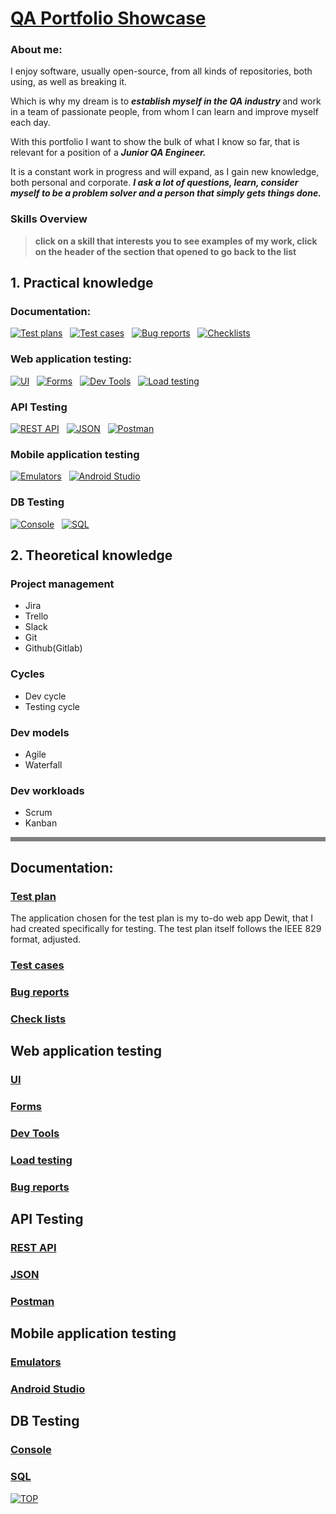 # [QA Portfolio Showcase](#qa-portfolio-showcase)
### About me:
<p>I enjoy software, usually open-source, from all kinds of repositories, both using, as well as breaking it.</p> 
<p>Which is why my dream is to <b><i>establish myself in the QA industry
</i></b> and work in a team of passionate people, from whom I can learn and improve myself each day.</p><p>With this portfolio I want to show the bulk of what I know so far,
that is relevant for a position of a <b><i>Junior QA Engineer.</i></b></p><p>It is a constant work in progress and will expand, as I gain new knowledge, both personal and corporate. <b><i>I ask a lot of questions, learn, consider myself to be a problem solver and a person that simply gets things done.</i></b></p>

### Skills Overview
> <b>click on a skill that interests you to see examples of my work, 
click on the header of the section that opened to go back to the list</b>


## 1. Practical knowledge
### Documentation:
[![Test plans](https://img.shields.io/badge/test_plans-6B5B95?style=for-the-badge)](#test-plan) &nbsp;
[![Test cases](https://img.shields.io/badge/test_cases-4A90E2?style=for-the-badge)](#test-cases) &nbsp;
[![Bug reports](https://img.shields.io/badge/bug_reports-E27D60?style=for-the-badge)](#bug-reports) &nbsp;
[![Checklists](https://img.shields.io/badge/check_Lists-3E885B?style=for-the-badge)](#check-lists) &nbsp;
### Web application testing:
[![UI](https://img.shields.io/badge/UI-5D4157?style=for-the-badge)](#ui) &nbsp;
[![Forms](https://img.shields.io/badge/forms-C94C4C?style=for-the-badge)](#forms) &nbsp;
[![Dev Tools](https://img.shields.io/badge/dev_tools-D9B08C?style=for-the-badge)](#dev-tools) &nbsp;
[![Load testing](https://img.shields.io/badge/load_testing-B5A58D?style=for-the-badge)](#load-testing) &nbsp;
### API Testing
[![REST API](https://img.shields.io/badge/rest_api-8D8741?style=for-the-badge)](#rest-api) &nbsp;
[![JSON](https://img.shields.io/badge/json-E8A87C?style=for-the-badge)](#json) &nbsp;
[![Postman](https://img.shields.io/badge/postman-C38D9E?style=for-the-badge)](#postman) &nbsp;
### Mobile application testing
[![Emulators](https://img.shields.io/badge/emulators-D4A017?style=for-the-badge)](#emulators) &nbsp;
[![Android Studio](https://img.shields.io/badge/android_studio-556B2F?style=for-the-badge)](#android-studio) &nbsp;
### DB Testing
[![Console](https://img.shields.io/badge/console-955251?style=for-the-badge)](#console) &nbsp;
[![SQL](https://img.shields.io/badge/sql-616247?style=for-the-badge)](#sql)

## 2. Theoretical knowledge
### Project management
* <span title="definition">Jira</span>
* <span title="definition">Trello</span>
* <span title="definition">Slack</span>
* <span title="definition">Git</span>
* <span title="definition">Github(Gitlab)</span>
###  Cycles
* <span title="definition">Dev cycle</span>
* <span title="definition">Testing cycle</span>
###  Dev models
* <span title="definition">Agile</span>
* <span title="definition">Waterfall</span>
### Dev workloads
* <span title="definition">Scrum</span>
* <span title="definition">Kanban</span>

<hr style="border: none; height: 7px; background-color: grey;">

## Documentation:
### [Test plan](#documentation)
The application chosen for the test plan is my to-do web app Dewit, that I had created specifically for testing. The test plan itself follows the IEEE 829 format, adjusted.
### [Test cases](#documentation)
### [Bug reports](#documentation)
### [Check lists](#documentation)
## Web application testing
### [UI](#web-application-testing)
### [Forms](#web-application-testing)
### [Dev Tools](#web-application-testing)
### [Load testing](#web-application-testing)
### [Bug reports](#web-application-testing)
## API Testing
### [REST API](#api-testing)
### [JSON](#api-testing)
### [Postman](#api-testing)
## Mobile application testing
### [Emulators](#mobile-application-testing)
### [Android Studio](#mobile-application-testing)
## DB Testing
### [Console](#db-testing)
### [SQL](#db-testing)

[![TOP](https://img.shields.io/badge/back_to_the_beginning-crimson?style=for-the-badge)](#qa-portfolio-showcase)

